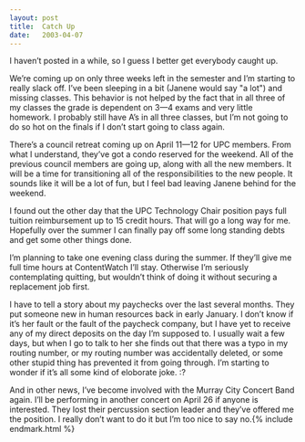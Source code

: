```yaml
---
layout:	post
title:	Catch Up
date:	2003-04-07
---
```


I haven’t posted in a while, so I guess I better get everybody caught up.

We’re coming up on only three weeks left in the semester and I’m starting to really slack off. I’ve been sleeping in a bit (Janene would say "a lot") and missing classes. This behavior is not helped by the fact that in all three of my classes the grade is dependent on 3—4 exams and very little homework. I probably still have A’s in all three classes, but I’m not going to do so hot on the finals if I don’t start going to class again.

There’s a council retreat coming up on April 11—12 for UPC members. From what I understand, they’ve got a condo reserved for the weekend. All of the previous council members are going up, along with all the new members. It will be a time for transitioning all of the responsibilities to the new people. It sounds like it will be a lot of fun, but I feel bad leaving Janene behind for the weekend.

I found out the other day that the UPC Technology Chair position pays full tuition reimbursement up to 15 credit hours. That will go a long way for me. Hopefully over the summer I can finally pay off some long standing debts and get some other things done.

I’m planning to take one evening class during the summer. If they’ll give me full time hours at ContentWatch I’ll stay. Otherwise I’m seriously contemplating quitting, but wouldn’t think of doing it without securing a replacement job first.

I have to tell a story about my paychecks over the last several months. They put someone new in human resources back in early January. I don’t know if it’s her fault or the fault of the paycheck company, but I have yet to receive any of my direct deposits on the day I’m supposed to. I usually wait a few days, but when I go to talk to her she finds out that there was a typo in my routing number, or my routing number was accidentally deleted, or some other stupid thing has prevented it from going through. I’m starting to wonder if it’s all some kind of eloborate joke. :?

And in other news, I’ve become involved with the Murray City Concert Band again. I’ll be performing in another concert on April 26 if anyone is interested. They lost their percussion section leader and they’ve offered me the position. I really don’t want to do it but I’m too nice to say no.{% include endmark.html %}